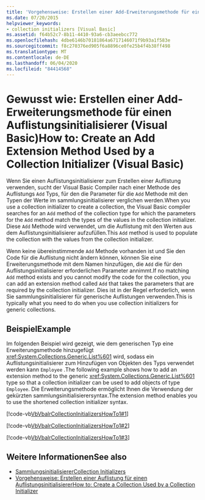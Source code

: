 ```yaml
---
title: 'Vorgehensweise: Erstellen einer Add-Erweiterungsmethode für einen Auflistungsinitialisierer'
ms.date: 07/20/2015
helpviewer_keywords:
- collection initializers [Visual Basic]
ms.assetid: f64b52c7-8b11-4410-93a6-cb3aeebcc772
ms.openlocfilehash: 4dbe6146b70181864a6717146071f9b93a1f583e
ms.sourcegitcommit: f8c270376ed905f6a8896ce0fe25b4f4b38ff498
ms.translationtype: MT
ms.contentlocale: de-DE
ms.lasthandoff: 06/04/2020
ms.locfileid: "84414568"
---
```

# <a name="how-to-create-an-add-extension-method-used-by-a-collection-initializer-visual-basic"></a><span data-ttu-id="0d8d2-102">Gewusst wie: Erstellen einer Add-Erweiterungsmethode für einen Auflistungsinitialisierer (Visual Basic)</span><span class="sxs-lookup"><span data-stu-id="0d8d2-102">How to: Create an Add Extension Method Used by a Collection Initializer (Visual Basic)</span></span>
<span data-ttu-id="0d8d2-103">Wenn Sie einen Auflistungsinitialisierer zum Erstellen einer Auflistung verwenden, sucht der Visual Basic Compiler nach einer Methode des Auflistungs `Add` Typs, für den die Parameter für die `Add` Methode mit den Typen der Werte im sammlungsinitialisierer verglichen werden.</span><span class="sxs-lookup"><span data-stu-id="0d8d2-103">When you use a collection initializer to create a collection, the Visual Basic compiler searches for an `Add` method of the collection type for which the parameters for the `Add` method match the types of the values in the collection initializer.</span></span> <span data-ttu-id="0d8d2-104">Diese `Add` Methode wird verwendet, um die Auflistung mit den Werten aus dem Auflistungsinitialisierer aufzufüllen.</span><span class="sxs-lookup"><span data-stu-id="0d8d2-104">This `Add` method is used to populate the collection with the values from the collection initializer.</span></span>  
  
 <span data-ttu-id="0d8d2-105">Wenn keine übereinstimmende `Add` Methode vorhanden ist und Sie den Code für die Auflistung nicht ändern können, können Sie eine Erweiterungsmethode mit dem Namen hinzufügen, die `Add` die für den Auflistungsinitialisierer erforderlichen Parameter annimmt.</span><span class="sxs-lookup"><span data-stu-id="0d8d2-105">If no matching `Add` method exists and you cannot modify the code for the collection, you can add an extension method called `Add` that takes the parameters that are required by the collection initializer.</span></span> <span data-ttu-id="0d8d2-106">Dies ist in der Regel erforderlich, wenn Sie sammlungsinitialisierer für generische Auflistungen verwenden.</span><span class="sxs-lookup"><span data-stu-id="0d8d2-106">This is typically what you need to do when you use collection initializers for generic collections.</span></span>  
  
## <a name="example"></a><span data-ttu-id="0d8d2-107">Beispiel</span><span class="sxs-lookup"><span data-stu-id="0d8d2-107">Example</span></span>  
 <span data-ttu-id="0d8d2-108">Im folgenden Beispiel wird gezeigt, wie dem generischen Typ eine Erweiterungsmethode hinzugefügt <xref:System.Collections.Generic.List%601> wird, sodass ein Auflistungsinitialisierer zum Hinzufügen von Objekten des Typs verwendet werden kann `Employee` .</span><span class="sxs-lookup"><span data-stu-id="0d8d2-108">The following example shows how to add an extension method to the generic <xref:System.Collections.Generic.List%601> type so that a collection initializer can be used to add objects of type `Employee`.</span></span> <span data-ttu-id="0d8d2-109">Die Erweiterungsmethode ermöglicht Ihnen die Verwendung der gekürzten sammlungsinitialisierersyntax.</span><span class="sxs-lookup"><span data-stu-id="0d8d2-109">The extension method enables you to use the shortened collection initializer syntax.</span></span>  
  
 [!code-vb[VbVbalrCollectionInitializersHowTo1#1](~/samples/snippets/visualbasic/VS_Snippets_VBCSharp/VbVbalrCollectionInitializersHowTo1/VB/Module1.vb#1)]  
  
 [!code-vb[VbVbalrCollectionInitializersHowTo1#2](~/samples/snippets/visualbasic/VS_Snippets_VBCSharp/VbVbalrCollectionInitializersHowTo1/VB/Module1.vb#2)]  
  
 [!code-vb[VbVbalrCollectionInitializersHowTo1#3](~/samples/snippets/visualbasic/VS_Snippets_VBCSharp/VbVbalrCollectionInitializersHowTo1/VB/Module1.vb#3)]  
  
## <a name="see-also"></a><span data-ttu-id="0d8d2-110">Weitere Informationen</span><span class="sxs-lookup"><span data-stu-id="0d8d2-110">See also</span></span>

- [<span data-ttu-id="0d8d2-111">Sammlungsinitialisierer</span><span class="sxs-lookup"><span data-stu-id="0d8d2-111">Collection Initializers</span></span>](index.md)
- [<span data-ttu-id="0d8d2-112">Vorgehensweise: Erstellen einer Auflistung für einen Auflistungsinitialisierer</span><span class="sxs-lookup"><span data-stu-id="0d8d2-112">How to: Create a Collection Used by a Collection Initializer</span></span>](how-to-create-a-collection-used-by-a-collection-initializer.md)
